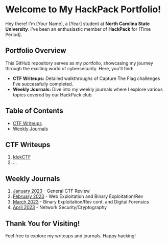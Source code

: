 # Welcome to My HackPack Portfolio!

Hey there! I'm [Your Name], a [Year] student at **North Carolina State University**. I've been an enthusiastic member of **HackPack** for [Time Period].

## Portfolio Overview

This GitHub repository serves as my portfolio, showcasing my journey through the exciting world of cybersecurity. Here, you'll find:

- **CTF Writeups:** Detailed walkthroughs of Capture The Flag challenges I've successfully completed.
- **Weekly Journals:** Dive into my weekly journals where I explore various topics covered by our HackPack club.

## Table of Contents

- [CTF Writeups](#c)
- [Weekly Journals](#weekly-journals)

## CTF Writeups

1. [IdekCTF](ctf-writeups/challenge-1.md)
2. ...

## Weekly Journals

1. [January 2023](Spring_2023/Weekly_Journal/January) - General CTF Review
2. [February 2023](Spring_2023/Weekly_Journal/February) - Web Exploitation and Binary Exploitation/Rev
3. [March 2023](Spring_2023/Weekly_Journal/March) - Binary Exploitation/Rev cont. and Digital Forensics
4. [April 2023](Spring_2023/Weekly_Journal/April) - Network Security/Cryptography


## Thank You for Visiting!

Feel free to explore my writeups and journals. Happy hacking!
